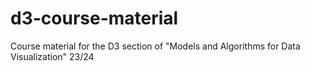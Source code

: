 # d3-course-material
Course material for the D3 section of "Models and Algorithms for Data Visualization" 23/24
